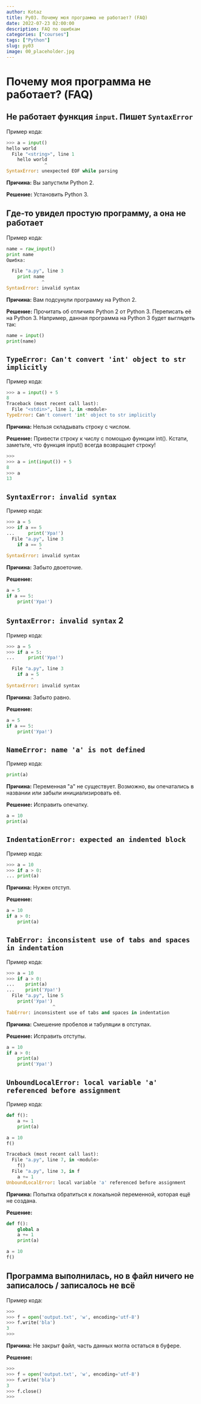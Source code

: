 ```yaml
---
author: Kotaz
title: Py03. Почему моя программа не работает? (FAQ)
date: 2022-07-23 02:00:00
description: FAQ по ошибкам
categories: ["courses"]
tags: ["Python"]
slug: py03
image: 00_placeholder.jpg
---
```


# Почему моя программа не работает? (FAQ)

## Не работает функция `input`. Пишет `SyntaxError`

Пример кода:

```py
>>> a = input()
hello world
  File "<string>", line 1
    hello world
              ^
SyntaxError: unexpected EOF while parsing

```

**Причина:** Вы запустили Python 2.

**Решение:** Установить Python 3.

## Где-то увидел простую программу, а она не работает

Пример кода:

```py
name = raw_input()
print name
Ошибка:

  File "a.py", line 3
    print name
             ^
SyntaxError: invalid syntax
```

**Причина:** Вам подсунули программу на Python 2.

**Решение:** Прочитать об отличиях Python 2 от Python 3. Переписать её на Python 3. Например, данная программа на Python 3 будет выглядеть так:

```py
name = input()
print(name)
```

## `TypeError: Can't convert 'int' object to str implicitly`

Пример кода:

```py
>>> a = input() + 5
8
Traceback (most recent call last):
  File "<stdin>", line 1, in <module>
TypeError: Can't convert 'int' object to str implicitly
```

**Причина:** Нельзя складывать строку с числом.

**Решение:** Привести строку к числу с помощью функции int(). Кстати, заметьте, что функция input() всегда возвращает строку!

```py
>>>
>>> a = int(input()) + 5
8
>>> a
13
```

## `SyntaxError: invalid syntax`

Пример кода:

```py
>>> a = 5
>>> if a == 5
...     print('Ура!')
  File "a.py", line 3
    if a == 5
            ^
SyntaxError: invalid syntax
```

**Причина:** Забыто двоеточие.

**Решение:**

```py
a = 5
if a == 5:
    print('Ура!')
```

## `SyntaxError: invalid syntax` 2

Пример кода:

```py
>>> a = 5
>>> if a = 5:
...     print('Ура!')

  File "a.py", line 3
    if a = 5
         ^
SyntaxError: invalid syntax
```

**Причина:** Забыто равно.

**Решение:**

```py
a = 5
if a == 5:
    print('Ура!')
```

## `NameError: name 'a' is not defined`

Пример кода:

```py
print(a)
```

**Причина:** Переменная "a" не существует. Возможно, вы опечатались в названии или забыли инициализировать её.

**Решение:** Исправить опечатку.

```py
a = 10
print(a)
```

## `IndentationError: expected an indented block`

Пример кода:

```py
>>> a = 10
>>> if a > 0:
... print(a)
```

**Причина:** Нужен отступ.

**Решение:**

```py
a = 10
if a > 0:
    print(a)
```

## `TabError: inconsistent use of tabs and spaces in indentation`

Пример кода:

```py
>>> a = 10
>>> if a > 0:
...    print(a)
...    print('Ура!')
  File "a.py", line 5
    print('Ура!')
                 ^
TabError: inconsistent use of tabs and spaces in indentation
```

**Причина:** Смешение пробелов и табуляции в отступах.

**Решение:** Исправить отступы.

```py
a = 10
if a > 0:
    print(a)
    print('Ура!')
```

## `UnboundLocalError: local variable 'a' referenced before assignment`

Пример кода:

```py
def f():
    a += 1
    print(a)

a = 10
f()
```

```py
Traceback (most recent call last):
  File "a.py", line 7, in <module>
    f()
  File "a.py", line 3, in f
    a += 1
UnboundLocalError: local variable 'a' referenced before assignment
```

**Причина:** Попытка обратиться к локальной переменной, которая ещё не создана.

**Решение:**

```py
def f():
    global a
    a += 1
    print(a)

a = 10
f()
```

## Программа выполнилась, но в файл ничего не записалось / записалось не всё

Пример кода:

```py
>>>
>>> f = open('output.txt', 'w', encoding='utf-8')
>>> f.write('bla')
3
>>>
```

**Причина:** Не закрыт файл, часть данных могла остаться в буфере.

**Решение:**

```py
>>>
>>> f = open('output.txt', 'w', encoding='utf-8')
>>> f.write('bla')
3
>>> f.close()
>>>
```
